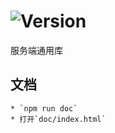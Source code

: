 # ![Version](https://img.shields.io/badge/version-10.81.28-green.svg)

服务端通用库

## 文档
    * `npm run doc`
    * 打开`doc/index.html`